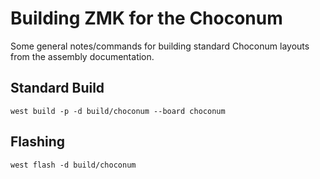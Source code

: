 # Building ZMK for the Choconum

Some general notes/commands for building standard Choconum layouts from the assembly documentation.

## Standard Build

```
west build -p -d build/choconum --board choconum
```

## Flashing

```
west flash -d build/choconum
```

